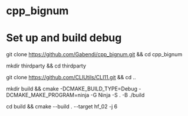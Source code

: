 # cpp_bignum

# Set up and build debug
git clone https://github.com/Gabendi/cpp_bignum.git && cd cpp_bignum

mkdir thirdparty && cd thirdparty

git clone https://github.com/CLIUtils/CLI11.git && cd ..

mkdir build && cmake -DCMAKE_BUILD_TYPE=Debug -DCMAKE_MAKE_PROGRAM=ninja -G Ninja -S . -B ./build

cd build && cmake --build . --target hf_02 -j 6
